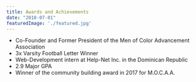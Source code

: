 ```yaml
---
title: Awards and Achievements
date: "2018-07-01"
featuredImage: './featured.jpg'
---
```


- Co-Founder and Former President of the Men of Color Advancement Association
- 3x Varsity Football Letter Winner
- Web-Development intern at Help-Net Inc. in the Dominican Republic
- 2.9 Major GPA
- Winner of the community building award in 2017 for M.O.C.A.A.


<!-- end -->
